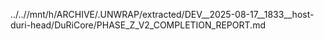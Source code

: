 ../..//mnt/h/ARCHIVE/.UNWRAP/extracted/DEV__2025-08-17__1833__host-duri-head/DuRiCore/PHASE_Z_V2_COMPLETION_REPORT.md